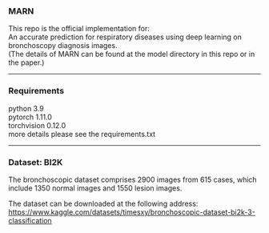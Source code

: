 ### MARN
This repo is the official implementation for:  
An accurate prediction for respiratory diseases using deep learning on bronchoscopy diagnosis images.  
(The details of MARN can be found at the model directory in this repo or in the paper.)

***
### Requirements
python 3.9  
pytorch 1.11.0  
torchvision 0.12.0  
more details please see the requirements.txt

***
### Dataset: BI2K
The bronchoscopic dataset comprises 2900 images from 615 cases, which include 1350 normal images and 1550 lesion images. 

The dataset can be downloaded at the following address:   
https://www.kaggle.com/datasets/timesxy/bronchoscopic-dataset-bi2k-3-classification
